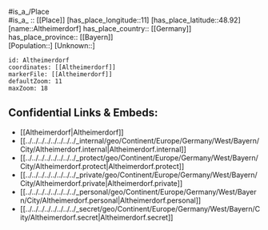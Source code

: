 ﻿---
location: [48.92,11] 
mapzoom: [7,12] 
mapmarker: city 
type: City
tags:
- geo/City


SpocWebEntityId: 28783
isDeleted: false
confidential: public

---
#is_a_/Place  
#is_a_ :: [[Place]] 
[has_place_longitude::11] 
[has_place_latitude::48.92] 
[name::Altheimerdorf] 
has_place_country:: [[Germany]]  
has_place_province:: [[Bayern]]  
[Population::] 
[Unknown::] 


```leaflet
id: Altheimerdorf
coordinates: [[Altheimerdorf]] 
markerFile: [[Altheimerdorf]] 
defaultZoom: 11 
maxZoom: 18
```


## Confidential Links & Embeds: 
- [[Altheimerdorf|Altheimerdorf]]  
- [[../../../../../../../../_internal/geo/Continent/Europe/Germany/West/Bayern/City/Altheimerdorf.internal|Altheimerdorf.internal]] 
- [[../../../../../../../../_protect/geo/Continent/Europe/Germany/West/Bayern/City/Altheimerdorf.protect|Altheimerdorf.protect]] 
- [[../../../../../../../../_private/geo/Continent/Europe/Germany/West/Bayern/City/Altheimerdorf.private|Altheimerdorf.private]] 
- [[../../../../../../../../_personal/geo/Continent/Europe/Germany/West/Bayern/City/Altheimerdorf.personal|Altheimerdorf.personal]] 
- [[../../../../../../../../_secret/geo/Continent/Europe/Germany/West/Bayern/City/Altheimerdorf.secret|Altheimerdorf.secret]] 
